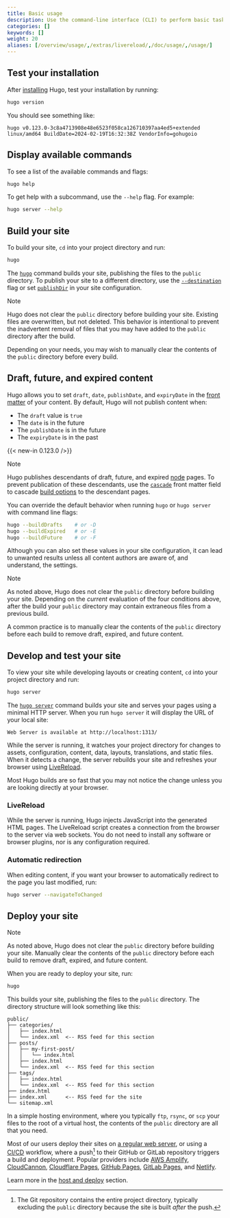 ```yaml
---
title: Basic usage
description: Use the command-line interface (CLI) to perform basic tasks.
categories: []
keywords: []
weight: 20
aliases: [/overview/usage/,/extras/livereload/,/doc/usage/,/usage/]
---
```


## Test your installation

After [installing] Hugo, test your installation by running:

```sh
hugo version
```

You should see something like:

```text
hugo v0.123.0-3c8a4713908e48e6523f058ca126710397aa4ed5+extended linux/amd64 BuildDate=2024-02-19T16:32:38Z VendorInfo=gohugoio
```

## Display available commands

To see a list of the available commands and flags:

```sh
hugo help
```

To get help with a subcommand, use the `--help` flag. For example:

```sh
hugo server --help
```

## Build your site

To build your site, `cd` into your project directory and run:

```sh
hugo
```

The [`hugo`] command builds your site, publishing the files to the `public` directory. To publish your site to a different directory, use the [`--destination`] flag or set [`publishDir`] in your site configuration.

> [!note]
> Hugo does not clear the `public` directory before building your site. Existing files are overwritten, but not deleted. This behavior is intentional to prevent the inadvertent removal of files that you may have added to the `public` directory after the build.
>
> Depending on your needs, you may wish to manually clear the contents of the `public` directory before every build.

## Draft, future, and expired content

Hugo allows you to set `draft`, `date`, `publishDate`, and `expiryDate` in the [front matter] of your content. By default, Hugo will not publish content when:

- The `draft` value is `true`
- The `date` is in the future
- The `publishDate` is in the future
- The `expiryDate` is in the past

{{< new-in 0.123.0 />}}

> [!note]
> Hugo publishes descendants of draft, future, and expired [node](g) pages. To prevent publication of these descendants, use the [`cascade`] front matter field to cascade [build options] to the descendant pages.

You can override the default behavior when running `hugo` or `hugo server` with command line flags:

```sh
hugo --buildDrafts    # or -D
hugo --buildExpired   # or -E
hugo --buildFuture    # or -F
```

Although you can also set these values in your site configuration, it can lead to unwanted results unless all content authors are aware of, and understand, the settings.

> [!note]
> As noted above, Hugo does not clear the `public` directory before building your site. Depending on the _current_ evaluation of the four conditions above, after the build your `public` directory may contain extraneous files from a previous build.
>
> A common practice is to manually clear the contents of the `public` directory before each build to remove draft, expired, and future content.

## Develop and test your site

To view your site while developing layouts or creating content, `cd` into your project directory and run:

```sh
hugo server
```

The [`hugo server`] command builds your site and serves your pages using a minimal HTTP server. When you run `hugo server` it will display the URL of your local site:

```text
Web Server is available at http://localhost:1313/ 
```

While the server is running, it watches your project directory for changes to assets, configuration, content, data, layouts, translations, and static files. When it detects a change, the server rebuilds your site and refreshes your browser using [LiveReload].

Most Hugo builds are so fast that you may not notice the change unless you are looking directly at your browser.

### LiveReload

While the server is running, Hugo injects JavaScript into the generated HTML pages. The LiveReload script creates a connection from the browser to the server via web sockets. You do not need to install any software or browser plugins, nor is any configuration required.

### Automatic redirection

When editing content, if you want your browser to automatically redirect to the page you last modified, run:

```sh
hugo server --navigateToChanged
```

## Deploy your site

> [!note]
> As noted above, Hugo does not clear the `public` directory before building your site. Manually clear the contents of the `public` directory before each build to remove draft, expired, and future content.

When you are ready to deploy your site, run:

```sh
hugo
```

This builds your site, publishing the files to the `public` directory. The directory structure will look something like this:

```text
public/
├── categories/
│   ├── index.html
│   └── index.xml  <-- RSS feed for this section
├── posts/
│   ├── my-first-post/
│   │   └── index.html
│   ├── index.html
│   └── index.xml  <-- RSS feed for this section
├── tags/
│   ├── index.html
│   └── index.xml  <-- RSS feed for this section
├── index.html
├── index.xml      <-- RSS feed for the site
└── sitemap.xml
```

In a simple hosting environment, where you typically `ftp`, `rsync`, or `scp` your files to the root of a virtual host, the contents of the `public` directory are all that you need.

Most of our users deploy their sites on [a regular web server], or using a [CI/CD](g) workflow, where a push[^1] to their GitHub or GitLab repository triggers a build and deployment. Popular providers include [AWS Amplify], [CloudCannon], [Cloudflare Pages], [GitHub Pages], [GitLab Pages], and [Netlify].

Learn more in the [host and deploy] section.

[^1]: The Git repository contains the entire project directory, typically excluding the `public` directory because the site is built _after_ the push.

[`--destination`]: /commands/hugo/#options
[`cascade`]: /content-management/front-matter/#cascade
[`hugo server`]: /commands/hugo_server/
[`hugo`]: /commands/hugo/
[`publishDir`]: /configuration/all/#publishdir
[a regular web server]: /host-and-deploy/host-on-a-regular-web-server
[AWS Amplify]: https://aws.amazon.com/amplify/
[build options]: /content-management/build-options/
[CloudCannon]: https://cloudcannon.com/
[Cloudflare Pages]: https://pages.cloudflare.com/
[front matter]: /content-management/front-matter/
[GitHub Pages]: https://pages.github.com/
[GitLab Pages]: https://docs.gitlab.com/ee/user/project/pages/
[host and deploy]: /host-and-deploy/
[installing]: /installation/
[LiveReload]: https://github.com/livereload/livereload-js
[Netlify]: https://www.netlify.com/
